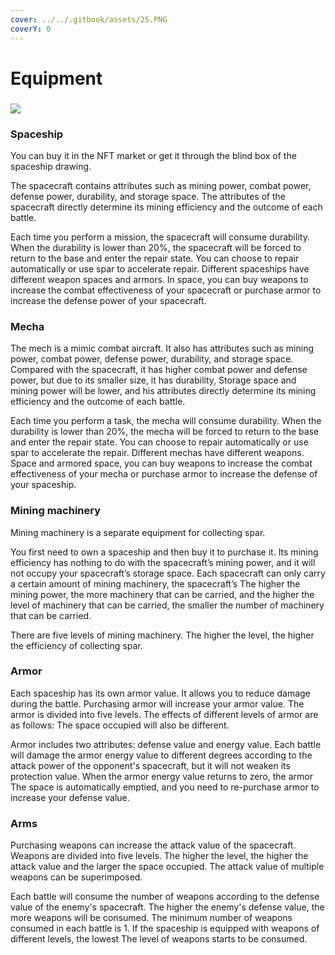 ```yaml
---
cover: ../../.gitbook/assets/25.PNG
coverY: 0
---
```


# Equipment



###

![](<../../.gitbook/assets/5 (4).png>)

### Spaceship

You can buy it in the NFT market or get it through the blind box of the spaceship drawing.

The spacecraft contains attributes such as mining power, combat power, defense power, durability, and storage space. The attributes of the spacecraft directly determine its mining efficiency and the outcome of each battle.

Each time you perform a mission, the spacecraft will consume durability. When the durability is lower than 20%, the spacecraft will be forced to return to the base and enter the repair state. You can choose to repair automatically or use spar to accelerate repair. Different spaceships have different weapon spaces and armors. In space, you can buy weapons to increase the combat effectiveness of your spacecraft or purchase armor to increase the defense power of your spacecraft.

### Mecha

The mech is a mimic combat aircraft. It also has attributes such as mining power, combat power, defense power, durability, and storage space. Compared with the spacecraft, it has higher combat power and defense power, but due to its smaller size, it has durability, Storage space and mining power will be lower, and his attributes directly determine its mining efficiency and the outcome of each battle.

Each time you perform a task, the mecha will consume durability. When the durability is lower than 20%, the mecha will be forced to return to the base and enter the repair state. You can choose to repair automatically or use spar to accelerate the repair. Different mechas have different weapons. Space and armored space, you can buy weapons to increase the combat effectiveness of your mecha or purchase armor to increase the defense of your spaceship.

### Mining machinery

Mining machinery is a separate equipment for collecting spar.

You first need to own a spaceship and then buy it to purchase it. Its mining efficiency has nothing to do with the spacecraft’s mining power, and it will not occupy your spacecraft’s storage space. Each spacecraft can only carry a certain amount of mining machinery, the spacecraft’s The higher the mining power, the more machinery that can be carried, and the higher the level of machinery that can be carried, the smaller the number of machinery that can be carried.

There are five levels of mining machinery. The higher the level, the higher the efficiency of collecting spar.

### Armor

Each spaceship has its own armor value. It allows you to reduce damage during the battle. Purchasing armor will increase your armor value. The armor is divided into five levels. The effects of different levels of armor are as follows: The space occupied will also be different.

Armor includes two attributes: defense value and energy value. Each battle will damage the armor energy value to different degrees according to the attack power of the opponent's spacecraft, but it will not weaken its protection value. When the armor energy value returns to zero, the armor The space is automatically emptied, and you need to re-purchase armor to increase your defense value.

### Arms

Purchasing weapons can increase the attack value of the spacecraft. Weapons are divided into five levels. The higher the level, the higher the attack value and the larger the space occupied. The attack value of multiple weapons can be superimposed.

Each battle will consume the number of weapons according to the defense value of the enemy's spacecraft. The higher the enemy's defense value, the more weapons will be consumed. The minimum number of weapons consumed in each battle is 1. If the spaceship is equipped with weapons of different levels, the lowest The level of weapons starts to be consumed.
